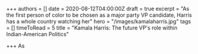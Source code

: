 +++
authors = []
date = 2020-08-12T04:00:00Z
draft = true
excerpt = "As the first person of color to be chosen as a major party VP candidate, Harris has a whole country watching her"
hero = "/images/kamalaharris.jpg"
tags = []
timeToRead = 5
title = "Kamala Harris: The future VP's role within Indian-American Politics"

+++
As